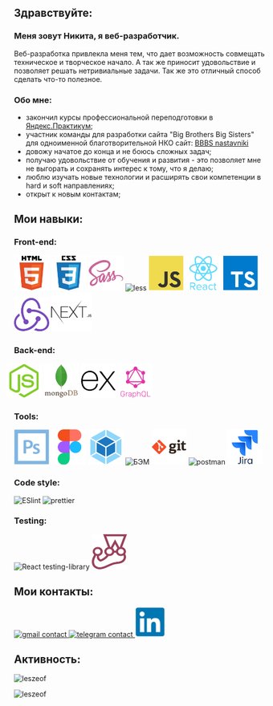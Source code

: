 ## Здравствуйте:
### Меня зовут Никита, я веб-разработчик.

Веб-разработка привлекла меня тем, что дает возможность совмещать техническое и творческое начало. А так же приносит удовольствие и позволяет решать нетривиальные задачи. Так же это отличный способ сделать что-то полезное.

### Обо мне:
- закончил курсы профессиональной переподготовки в [Яндекс.Практикум](https://praktikum.yandex.ru/web);
- участник команды для разработки сайта "Big Brothers Big Sisters" для одноименной благотворительной НКО сайт: [BBBS nastavniki](http://nastavnikipro.ru/)
- довожу начатое до конца и не боюсь сложных задач;
- получаю удовольствие от обучения и развития - это позволяет мне не выгорать и сохранять интерес к тому, что я делаю;
- люблю изучать новые технологии и расширять свои компетенции в hard и soft направлениях;
- открыт к новым контактам;

## Мои навыки:
### Front-end:
<p> 
  <img src="https://raw.githubusercontent.com/devicons/devicon/master/icons/html5/html5-original-wordmark.svg" alt="html5" width="70" height="70" title="html5"/>
  <img src="https://raw.githubusercontent.com/devicons/devicon/master/icons/css3/css3-original-wordmark.svg" alt="css3" width="70" height="70" title="css3"/>
  <img src="https://raw.githubusercontent.com/devicons/devicon/master/icons/sass/sass-original.svg" alt="sass" width="70" height="70" title="sass"/>
  <img src="https://github.com/bestofjs/bestofjs-webui/blob/master/public/logos/less.dark.svg" alt="less" width="70" height="70" title="less"/>
  <img src="https://raw.githubusercontent.com/devicons/devicon/master/icons/javascript/javascript-original.svg" alt="javascript" width="70" height="70" title="javascript"/>
  <img src="https://raw.githubusercontent.com/devicons/devicon/master/icons/react/react-original-wordmark.svg" alt="react" width="70" height="70" title="react" title="react"/>
  <img src="https://raw.githubusercontent.com/devicons/devicon/master/icons/typescript/typescript-plain.svg" width="70" height="70" alt="TypeScript" title="TypeScript">
  <img src="https://raw.githubusercontent.com/devicons/devicon/master/icons/redux/redux-original.svg" width="70" height="70" alt="Redux" title="Redux">
  <img src="https://raw.githubusercontent.com/devicons/devicon/master/icons/nextjs/nextjs-original-wordmark.svg" width="80" height="80" alt="Next JS" title="Redux">
</p>

### Back-end:
<p>  
  <img src="https://raw.githubusercontent.com/devicons/devicon/master/icons/nodejs/nodejs-original.svg" alt="node js" width="70" height="70" style="margin-left:-15px" title="node js"/>
  <img src="https://raw.githubusercontent.com/devicons/devicon/master/icons/mongodb/mongodb-original-wordmark.svg" alt="MongoDB" width="70" height="70" title="MongoDB"/>
  <img src="https://raw.githubusercontent.com/devicons/devicon/master/icons/express/express-original.svg" width="70" height="70" alt="express js" title="express">
  <img src="https://raw.githubusercontent.com/devicons/devicon/master/icons/graphql/graphql-plain-wordmark.svg" width="70" height="70" alt="Graph Ql" title="Graph Ql">
</p>

### Tools:
<p>
  <img src="https://raw.githubusercontent.com/devicons/devicon/master/icons/photoshop/photoshop-line.svg" alt="Photoshop" width="70" height="70" title="Photoshop"/>
  <img src="https://raw.githubusercontent.com/devicons/devicon/master/icons/figma/figma-original.svg" alt="Figma" width="70" height="70" title="Figma"/>
  <img src="https://raw.githubusercontent.com/devicons/devicon/master/icons/webpack/webpack-original.svg" width="70" height="70" alt="Webpack" title="Webpack">
  <img src="https://ru.bem.info/S3zKVZJcFfltyiAz-bWVmw4o3IU.svgd" width="70" height="70" alt="БЭМ" title="БЭМ">
  <img src="https://raw.githubusercontent.com/devicons/devicon/master/icons/git/git-original-wordmark.svg" width="70" height="70" alt="git" title="git">
  <img src="https://www.vectorlogo.zone/logos/getpostman/getpostman-icon.svg" width="70" height="70" alt="postman" title="postman">
  <img src="https://raw.githubusercontent.com/devicons/devicon/master/icons/jira/jira-original-wordmark.svg" width="70" height="70" alt="jira" title="jira">
</p>

### Code style:
<p>
  <img src="https://github.com/bestofjs/bestofjs-webui/blob/master/public/logos/eslint.dark.svg" alt="ESlint" width="70" height="70" title="ESlint"/>
  <img src="https://github.com/bestofjs/bestofjs-webui/blob/master/public/logos/prettier.svg" alt="prettier" width="70" height="70" title="prettier"/>
</p>

### Testing:
<p>
  <img src="https://testing-library.com/img/octopus-64x64.png" width="70" height="70" alt="React testing-library" title="React testing-library">
  <img src="https://raw.githubusercontent.com/devicons/devicon/2ae2a900d2f041da66e950e4d48052658d850630/icons/jest/jest-plain.svg" width="70" height="70" alt="jest" title="jest">
</p>

## Мои контакты:
<a href="mailto:n.volkhonskiy@gmail.com">
  <img src="https://upload.wikimedia.org/wikipedia/commons/7/7e/Gmail_icon_%282020%29.svg" width="60px" height="60px" alt="gmail contact">
</a>
<a href="https://t.me/hard_lunch">
   <img src="https://upload.wikimedia.org/wikipedia/commons/8/83/Telegram_2019_Logo.svg" width="60px" height="60px" alt="telegram contact">
</a>
<a href="https://linkedin.com/in/nikita-volkhonskiy">
   <img src="https://github.com/devicons/devicon/blob/master/icons/linkedin/linkedin-original.svg" width="60px" height="60px" alt="linkedin contact">
</a>

## Активность:
<p>
<img src="https://github-readme-stats.vercel.app/api/top-langs?username=leszeof&show_icons=true&title_color=000000&text_color=000000&bg_color=ffffff&locale=en&layout=compact" alt="leszeof" />
</p>
<p> <img src="https://komarev.com/ghpvc/?username=leszeof&label=%D0%9F%D1%80%D0%BE%D1%81%D0%BC%D0%BE%D1%82%D1%80%D0%BE%D0%B2%20%D0%BF%D1%80%D0%BE%D1%84%D0%B8%D0%BB%D1%8F&color=e63737&style=flat" alt="leszeof" /></p>
